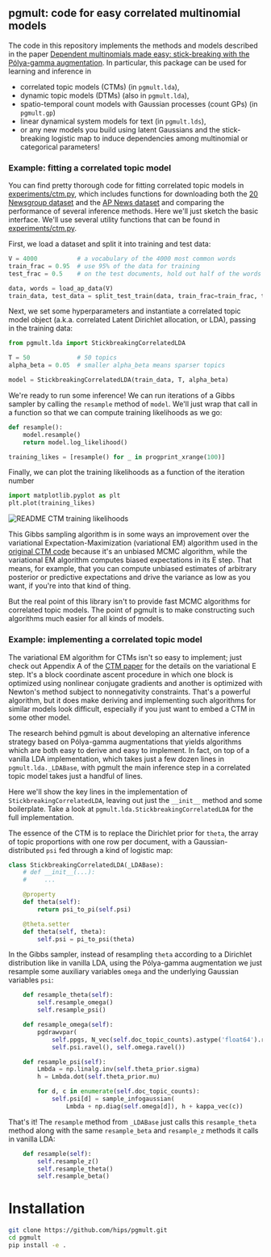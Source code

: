 ## pgmult: code for easy correlated multinomial models
The code in this repository implements the methods and models described in the
paper [Dependent multinomials made easy: stick-breaking with the Pólya-gamma
augmentation](http://arxiv.org/abs/1506.05843).
In particular, this package can be used for learning and inference in
* correlated topic models (CTMs) (in `pgmult.lda`),
* dynamic topic models (DTMs) (also in `pgmult.lda`),
* spatio-temporal count models with Gaussian processes (count GPs) (in `pgmult.gp`)
* linear dynamical system models for text (in `pgmult.lds`),
* or any new models you build using latent Gaussians and the stick-breaking
  logistic map to induce dependencies among multinomial or categorical parameters!

### Example: fitting a correlated topic model
You can find pretty thorough code for fitting correlated topic models in
[experiments/ctm.py](https://github.com/HIPS/pgmult/blob/master/experiments/ctm.py),
which includes functions for downloading both the [20
Newsgroup dataset](http://qwone.com/~jason/20Newsgroups/) and the [AP News
dataset](http://www.cs.princeton.edu/~blei/lda-c/) and comparing the
performance of several inference methods. Here we'll just sketch the basic
interface.
We'll use several utility functions that can be found in
[experiments/ctm.py](https://github.com/HIPS/pgmult/blob/master/experiments/ctm.py).

First, we load a dataset and split it into training and test data:
```python
V = 4000           # a vocabulary of the 4000 most common words
train_frac = 0.95  # use 95% of the data for training
test_frac = 0.5    # on the test documents, hold out half of the words

data, words = load_ap_data(V)
train_data, test_data = split_test_train(data, train_frac=train_frac, test_frac=test_frac)
```

Next, we set some hyperparameters and instantiate a correlated topic model
object (a.k.a. correlated Latent Dirichlet allocation, or LDA), passing in the
training data:
```python
from pgmult.lda import StickbreakingCorrelatedLDA

T = 50             # 50 topics
alpha_beta = 0.05  # smaller alpha_beta means sparser topics

model = StickbreakingCorrelatedLDA(train_data, T, alpha_beta)
```

We're ready to run some inference! We can run iterations of a Gibbs sampler by
calling the `resample` method of `model`. We'll just wrap that call in a
function so that we can compute training likelihoods as we go:
```python
def resample():
    model.resample()
    return model.log_likelihood()

training_likes = [resample() for _ in progprint_xrange(100)]
```

Finally, we can plot the training likelihoods as a function of the iteration
number
```python
import matplotlib.pyplot as plt
plt.plot(training_likes)
```

![README CTM training likelihoods](https://raw.githubusercontent.com/HIPS/pgmult/master/data/readme_sbctm_training_likes.png)

This Gibbs sampling algorithm is in some ways an improvement over the
variational Expectation-Maximization (variational EM) algorithm used in the
[original CTM code](http://www.cs.princeton.edu/~blei/ctm-c/) because it's
an unbiased MCMC algorithm, while the variational EM algorithm computes biased
expectations in its E step.
That means, for example, that you can compute unbiased estimates of arbitrary
posterior or predictive expectations and drive the variance as low as you want,
if you're into that kind of thing.

But the real point of this library isn't to provide fast MCMC algorithms for
correlated topic models.
The point of pgmult is to make constructing such algorithms much
easier for all kinds of models.


### Example: implementing a correlated topic model
The variational EM algorithm for CTMs isn't so easy to implement; just check
out Appendix A of the [CTM
paper](https://www.cs.princeton.edu/~blei/papers/BleiLafferty2006.pdf)
for the details on the variational E step.
It's a block coordinate ascent procedure in which one block is optimized using
nonlinear conjugate gradients and another is optimized with Newton's method
subject to nonnegativity constraints.
That's a powerful algorithm, but it does make deriving and implementing such
algorithms for similar models look difficult, especially if you just want to
embed a CTM in some other model.

The research behind pgmult is about developing an alternative inference
strategy based on Pólya-gamma augmentations that yields algorithms which are
both easy to derive and easy to implement.
In fact, on top of a vanilla LDA implementation, which takes just a few dozen
lines in `pgmult.lda._LDABase`, with pgmult the main inference step in a
correlated topic model takes just a handful of lines.

Here we'll show the key lines in the implementation of
`StickbreakingCorrelatedLDA`, leaving out just the `__init__`
method and some boilerplate.
Take a look at `pgmult.lda.StickbreakingCorrelatedLDA` for the full
implementation.

The essence of the CTM is to replace the Dirichlet prior for `theta`, the array
of topic proportions with one row per document, with a Gaussian-distributed
`psi` fed through a kind of logistic map:
```python
class StickbreakingCorrelatedLDA(_LDABase):
    # def __init__(...):
    #     ...

    @property
    def theta(self):
        return psi_to_pi(self.psi)

    @theta.setter
    def theta(self, theta):
        self.psi = pi_to_psi(theta)
```

In the Gibbs sampler, instead of resampling `theta` according to a Dirichlet
distribution like in vanilla LDA, using the Pólya-gamma augmentation we just resample some
auxiliary variables `omega` and the underlying Gaussian variables `psi`:
```python
    def resample_theta(self):
        self.resample_omega()
        self.resample_psi()

    def resample_omega(self):
        pgdrawvpar(
            self.ppgs, N_vec(self.doc_topic_counts).astype('float64').ravel(),
            self.psi.ravel(), self.omega.ravel())

    def resample_psi(self):
        Lmbda = np.linalg.inv(self.theta_prior.sigma)
        h = Lmbda.dot(self.theta_prior.mu)

        for d, c in enumerate(self.doc_topic_counts):
            self.psi[d] = sample_infogaussian(
                Lmbda + np.diag(self.omega[d]), h + kappa_vec(c))
```

That's it! The `resample` method from `_LDABase` just calls this
`resample_theta` method along with the same `resample_beta` and `resample_z`
methods it calls in vanilla LDA:

```python
    def resample(self):
        self.resample_z()
        self.resample_theta()
        self.resample_beta()
```

# Installation

```bash
git clone https://github.com/hips/pgmult.git
cd pgmult
pip install -e .
```
